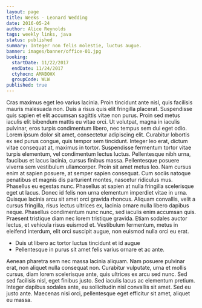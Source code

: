 ```yaml
---
layout: page
title: Weeks - Leonard Wedding
date: 2016-05-24
author: Alice Reynolds
tags: weekly links, java
status: published
summary: Integer non felis molestie, luctus augue.
banner: images/banner/office-01.jpg
booking:
  startDate: 11/22/2017
  endDate: 11/24/2017
  ctyhocn: AMABOHX
  groupCode: WLW
published: true
---
```

Cras maximus eget leo varius lacinia. Proin tincidunt ante nisl, quis facilisis mauris malesuada non. Duis a risus quis elit fringilla placerat. Suspendisse quis sapien et elit accumsan sagittis vitae non purus. Proin sed metus iaculis elit bibendum mattis eu vitae orci. Ut volutpat, magna in iaculis pulvinar, eros turpis condimentum libero, nec tempus sem dui eget odio. Lorem ipsum dolor sit amet, consectetur adipiscing elit. Curabitur lobortis ex sed purus congue, quis tempor sem tincidunt. Integer leo erat, dictum vitae consequat at, maximus in tortor.
Suspendisse fermentum tortor vitae turpis elementum, vel condimentum lectus luctus. Pellentesque nibh urna, faucibus et lacus lacinia, cursus finibus massa. Pellentesque posuere viverra sem vestibulum ullamcorper. Proin sit amet metus leo. Nam cursus enim at sapien posuere, at semper sapien consequat. Cum sociis natoque penatibus et magnis dis parturient montes, nascetur ridiculus mus. Phasellus eu egestas nunc. Phasellus at sapien at nulla fringilla scelerisque eget ut lacus. Donec id felis non urna elementum imperdiet vitae in urna. Quisque lacinia arcu sit amet orci gravida rhoncus. Aliquam convallis, velit a cursus fringilla, risus lectus ultrices ex, lacinia ornare nulla libero dapibus neque. Phasellus condimentum nunc nunc, sed iaculis enim accumsan quis. Praesent tristique diam nec lorem tristique gravida. Etiam sodales auctor lectus, et vehicula risus euismod et. Vestibulum fermentum, metus in eleifend interdum, elit orci suscipit augue, non euismod nulla orci eu erat.

* Duis ut libero ac tortor luctus tincidunt et id augue
* Pellentesque in purus sit amet felis varius ornare et ac ante.

Aenean pharetra sem nec massa lacinia aliquam. Nam posuere pulvinar erat, non aliquet nulla consequat non. Curabitur vulputate, urna et mollis cursus, diam lorem scelerisque ante, quis ultrices ex arcu sed nunc. Sed sed facilisis nisl, eget finibus justo. Sed iaculis lacus ac elementum pretium. Integer dapibus sodales ante, eu sollicitudin nisl convallis sit amet. Sed eu justo ante. Maecenas nisi orci, pellentesque eget efficitur sit amet, aliquet eu massa.
